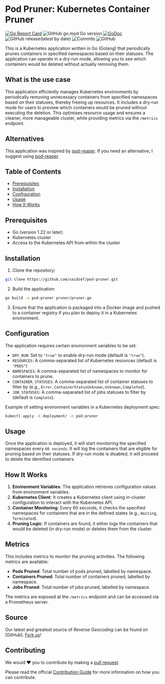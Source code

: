# Pod Pruner: Kubernetes Container Pruner

[![Go Report Card](https://goreportcard.com/badge/github.com/saidsef/pod-pruner)](https://goreportcard.com/report/github.com/saidsef/pod-pruner)
![GitHub go.mod Go version](https://img.shields.io/github/go-mod/go-version/saidsef/pod-pruner)
[![GoDoc](https://godoc.org/github.com/saidsef/pod-pruner?status.svg)](https://pkg.go.dev/github.com/saidsef/pod-pruner?tab=doc)
![GitHub release(latest by date)](https://img.shields.io/github/v/release/saidsef/pod-pruner)
![Commits](https://img.shields.io/github/commits-since/saidsef/pod-pruner/latest.svg)
![GitHub](https://img.shields.io/github/license/saidsef/pod-pruner)

This is a Kubernetes application written in Go (Golang) that periodically prunes containers in specified namespaces based on their statuses. The application can operate in a dry-run mode, allowing you to see which containers would be deleted without actually removing them.

## What is the use case

This application efficiently manages Kubernetes environments by periodically removing unnecessary containers from specified namespaces based on their statuses, thereby freeing up resources. It includes a dry-run mode for users to preview which containers would be pruned without executing the deletion. This optimises resource usage and ensures a cleaner, more manageable cluster, while providing metrics via the `/metrics` endpoint.

## Alternatives

This application was inspired by [pod-reaper](https://github.com/saidsef/pod-reaper/tree/master). If you need an alternative, I suggest using [pod-reaper](https://github.com/saidsef/pod-reaper/tree/master).

## Table of Contents

- [Prerequisites](#prerequisites)
- [Installation](#installation)
- [Configuration](#configuration)
- [Usage](#usage)
- [How It Works](#how-it-works)

## Prerequisites

- Go (version 1.22 or later)
- Kubernetes cluster
- Access to the Kubernetes API from within the cluster

## Installation

1. Clone the repository:
```bash
git clone https://github.com/saidsef/pod-pruner.git
```

2. Build the application:
```bash
go build -o pod-pruner pruner/pruner.go
```

3. Ensure that the application is packaged into a Docker image and pushed to a container registry if you plan to deploy it in a Kubernetes environment.

## Configuration

The application requires certain environment variables to be set:

- `DRY_RUN`: Set to `"true"` to enable dry-run mode (default is `"true"`).
- `RESOURCES`: A comma-separated list of Kubernetes resources (default is `"PODS"`)
- `NAMESPACES`: A comma-separated list of namespaces to monitor for containers to prune.
- `CONTAINER_STATUSES`: A comma-separated list of container statuses to filter by (e.g., `Error,ContainerStatusUnknown,Unknown,Completed`).
- `JOB_STATUSES`: A comma-separated list of jobs statuses to filter by (default is `Complete`).

Example of setting environment variables in a Kubernetes deployment spec:

```bash
kubectl apply -k deployment/ -n pod-pruner
```

## Usage

Once the application is deployed, it will start monitoring the specified namespaces every `60 seconds`. It will log the containers that are eligible for pruning based on their statuses. If dry-run mode is disabled, it will proceed to delete the identified containers.

## How It Works

1. **Environment Variables**: The application retrieves configuration values from environment variables.
2. **Kubernetes Client**: It creates a Kubernetes client using in-cluster configuration to interact with the Kubernetes API.
3. **Container Monitoring**: Every 60 seconds, it checks the specified namespaces for containers that are in the defined states (e.g., `Waiting`, `Terminated`).
4. **Pruning Logic**: If containers are found, it either logs the containers that would be deleted (in dry-run mode) or deletes them from the cluster.

## Metrics

This includes metrics to monitor the pruning activities. The following metrics are available:

- **Pods Pruned**: Total number of pods pruned, labelled by namespace.
- **Containers Pruned**: Total number of containers pruned, labelled by namespace.
- **Jobs Pruned**: Total number of jobs pruned, labelled by namespace.

The metrics are exposed at the `/metrics` endpoint and can be accessed via a Prometheus server.

## Source

Our latest and greatest source of *Reverse Geocoding* can be found on [GitHub]. [Fork us](https://github.com/saidsef/pod-pruner/fork)!

## Contributing

We would :heart: you to contribute by making a [pull request](https://github.com/saidsef/pod-pruner/pulls).

Please read the official [Contribution Guide](./CONTRIBUTING.md) for more information on how you can contribute.
